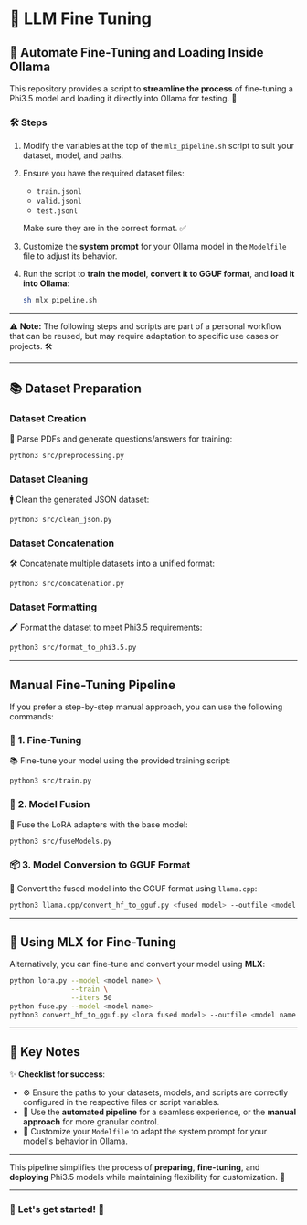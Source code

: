 # 🎯 **LLM Fine Tuning**

## 🚀 **Automate Fine-Tuning and Loading Inside Ollama**

This repository provides a script to **streamline the process** of fine-tuning a Phi3.5 model and loading it directly into Ollama for testing. 🎉

### 🛠️ **Steps**

1. Modify the variables at the top of the `mlx_pipeline.sh` script to suit your dataset, model, and paths.
2. Ensure you have the required dataset files:

   - `train.jsonl`
   - `valid.jsonl`
   - `test.jsonl`

   Make sure they are in the correct format. ✅

3. Customize the **system prompt** for your Ollama model in the `Modelfile` file to adjust its behavior.
4. Run the script to **train the model**, **convert it to GGUF format**, and **load it into Ollama**:

   ```bash
   sh mlx_pipeline.sh
   ```

---

⚠️ **Note:** The following steps and scripts are part of a personal workflow that can be reused, but may require adaptation to specific use cases or projects. 🛠️

---

## 📚 **Dataset Preparation**

### **Dataset Creation**

📖 Parse PDFs and generate questions/answers for training:

```bash
python3 src/preprocessing.py
```

### **Dataset Cleaning**

🚹 Clean the generated JSON dataset:

```bash
python3 src/clean_json.py
```

### **Dataset Concatenation**

🛠️ Concatenate multiple datasets into a unified format:

```bash
python3 src/concatenation.py
```

### **Dataset Formatting**

🖍️ Format the dataset to meet Phi3.5 requirements:

```bash
python3 src/format_to_phi3.5.py
```

---

## **Manual Fine-Tuning Pipeline**

If you prefer a step-by-step manual approach, you can use the following commands:

### 🎯 **1. Fine-Tuning**

📚 Fine-tune your model using the provided training script:

```bash
python3 src/train.py
```

### 🔗 **2. Model Fusion**

🔧 Fuse the LoRA adapters with the base model:

```bash
python3 src/fuseModels.py
```

### 📦 **3. Model Conversion to GGUF Format**

🔄 Convert the fused model into the GGUF format using `llama.cpp`:

```bash
python3 llama.cpp/convert_hf_to_gguf.py <fused model> --outfile <model name .gguf> --outtype <quantization>
```

---

## 🤖 **Using MLX for Fine-Tuning**

Alternatively, you can fine-tune and convert your model using **MLX**:

```bash
python lora.py --model <model name> \
               --train \
               --iters 50
python fuse.py --model <model name>
python3 convert_hf_to_gguf.py <lora fused model> --outfile <model name .gguf> --outtype <quantization>
```

---

## 🔑 **Key Notes**

✨ **Checklist for success**:

- ⚙️ Ensure the paths to your datasets, models, and scripts are correctly configured in the respective files or script variables.
- 🤖 Use the **automated pipeline** for a seamless experience, or the **manual approach** for more granular control.
- 🎨 Customize your `Modelfile` to adapt the system prompt for your model's behavior in Ollama.

---

This pipeline simplifies the process of **preparing**, **fine-tuning**, and **deploying** Phi3.5 models while maintaining flexibility for customization. 🌟

---

### 🙌 **Let's get started!** 🎉
